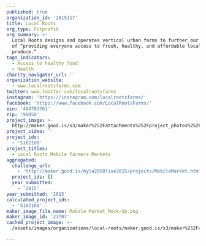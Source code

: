 ```yaml
---
published: true
organization_id: '2015117'
title: Local Roots
org_type: Forprofit
org_summary: >-
  Local Roots designs and operates vertical urban farms to further our mission
  of “providing everyone access to fresh, healthy, and affordable locally-grown
  produce.”
tags_indicators:
  - Access to healthy food
  - Health
charity_navigator_url: ''
organization_website:
  - www.localrootsfarms.com
twitter: www.twitter.com/localrootsfarms
instagram: 'https://instagram.com/localrootsfarms/'
facebook: 'https://www.facebook.com/LocalRootsFarms/'
ein: '464783761'
zip: '90058'
project_image: >-
  http://maker.good.is/s3/maker%252Fattachments%252Fproject_photos%252Fimages%252F23707%252Fdisplay%252FMobile_Market_Mock-Up.png=c570x385
project_video: ''
project_ids:
  - '5102180'
project_titles:
  - Local Roots Mobile Farmers Markets
aggregated:
  challenge_url:
    - 'http://maker.good.is/myla2050live2015/projects/MobileMarket.html'
  project_ids: []
  year_submitted:
    - '2015'
year_submitted: '2015'
calculated_project_ids:
  - '5102180'
maker_image_file_name: Mobile_Market_Mock-Up.png
maker_image_id: '23707'
cached_project_image: >-
  /assets/images/organizations/local-roots/maker.good.is/s3/maker%252Fattachments%252Fproject_photos%252Fimages%252F23707%252Fdisplay%252FMobile_Market_Mock-Up.png=c570x385.png

---
```

